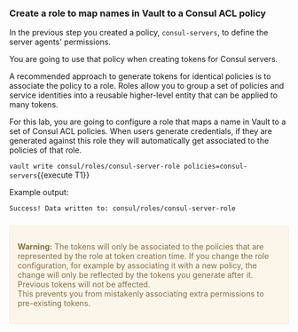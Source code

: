 ### Create a role to map names in Vault to a Consul ACL policy

In the previous step you created a policy, `consul-servers`, to define the server agents' permissions.

You are going to use that policy when creating tokens for Consul servers.

A recommended approach to generate tokens for identical policies is to associate the policy to a role.
Roles allow you to group a set of policies and service identities into a reusable higher-level entity that can be applied to many tokens.

For this lab, you are going to configure a role that maps a name
in Vault to a set of Consul ACL policies. When users generate credentials, if they are generated against this role they will automatically get associated to the policies of that role.

`vault write consul/roles/consul-server-role policies=consul-servers`{{execute T1}}

Example output:

```
Success! Data written to: consul/roles/consul-server-role
```

<div style="background-color:#fcf6ea; color:#866d42; border:1px solid #f8ebcf; padding:1em; border-radius:3px; margin:24px 0;">
  <p><strong>Warning:</strong> The tokens will only be associated to the policies that are represented by the role at token creation time. If you change the role configuration, for example by associating it with a new policy, the change will only be reflected by the tokens you generate after it. Previous tokens will not be affected. 
  <br/>
  This prevents you from mistakenly associating extra permissions to pre-existing tokens.

</p></div>
